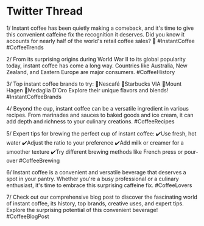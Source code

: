 # Twitter Thread

1/ Instant coffee has been quietly making a comeback, and it's time to give this convenient caffeine fix the recognition it deserves. Did you know it accounts for nearly half of the world's retail coffee sales? 🤯 #InstantCoffee #CoffeeTrends

2/ From its surprising origins during World War II to its global popularity today, instant coffee has come a long way. Countries like Australia, New Zealand, and Eastern Europe are major consumers. #CoffeeHistory

3/ Top instant coffee brands to try:
🔸Nescafé
🔸Starbucks VIA
🔸Mount Hagen
🔸Medaglia D'Oro
Explore their unique flavors and blends! #InstantCoffeeBrands

4/ Beyond the cup, instant coffee can be a versatile ingredient in various recipes. From marinades and sauces to baked goods and ice cream, it can add depth and richness to your culinary creations. #CoffeeRecipes

5/ Expert tips for brewing the perfect cup of instant coffee:
✔️Use fresh, hot water
✔️Adjust the ratio to your preference
✔️Add milk or creamer for a smoother texture
✔️Try different brewing methods like French press or pour-over #CoffeeBrewing

6/ Instant coffee is a convenient and versatile beverage that deserves a spot in your pantry. Whether you're a busy professional or a culinary enthusiast, it's time to embrace this surprising caffeine fix. #CoffeeLovers

7/ Check out our comprehensive blog post to discover the fascinating world of instant coffee, its history, top brands, creative uses, and expert tips. Explore the surprising potential of this convenient beverage! #CoffeeBlogPost